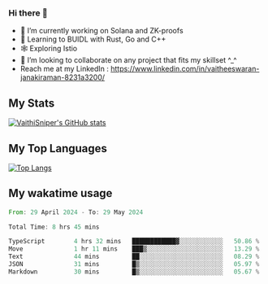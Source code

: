 ### Hi there 👋

- 🔭 I’m currently working on Solana and ZK-proofs
- 📖 Learning to BUIDL with Rust, Go and C++
- 🕸️ Exploring Istio
- 👯 I’m looking to collaborate on any project that fits my skillset ^_^
- Reach me at my LinkedIn : https://www.linkedin.com/in/vaitheeswaran-janakiraman-8231a3200/

## My Stats
[![VaithiSniper's GitHub stats](https://github-readme-stats.vercel.app/api?username=VaithiSniper&hide=stars&theme=radical)](https://github.com/anuraghazra/github-readme-stats)

## My Top Languages

[![Top Langs](https://github-readme-stats.vercel.app/api/top-langs/?username=VaithiSniper&layout=compact)](https://github.com/anuraghazra/github-readme-stats)

## My wakatime usage

<!--START_SECTION:waka-->

```rust
From: 29 April 2024 - To: 29 May 2024

Total Time: 8 hrs 45 mins

TypeScript        4 hrs 32 mins   ████████████▓░░░░░░░░░░░░   50.86 %
Move              1 hr 11 mins    ███▒░░░░░░░░░░░░░░░░░░░░░   13.29 %
Text              44 mins         ██░░░░░░░░░░░░░░░░░░░░░░░   08.29 %
JSON              31 mins         █▒░░░░░░░░░░░░░░░░░░░░░░░   05.97 %
Markdown          30 mins         █▒░░░░░░░░░░░░░░░░░░░░░░░   05.67 %
```

<!--END_SECTION:waka-->

